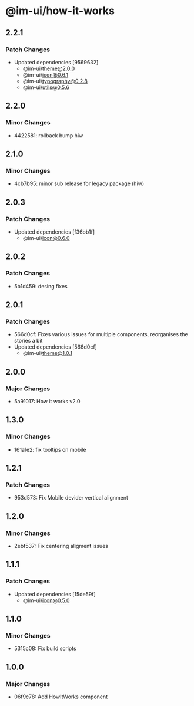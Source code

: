 # @im-ui/how-it-works

## 2.2.1

### Patch Changes

- Updated dependencies [9569632]
  - @im-ui/theme@2.0.0
  - @im-ui/icon@0.6.1
  - @im-ui/typography@0.2.8
  - @im-ui/utils@0.5.6

## 2.2.0

### Minor Changes

- 4422581: rollback bump hiw

## 2.1.0

### Minor Changes

- 4cb7b95: minor sub release for legacy package (hiw)

## 2.0.3

### Patch Changes

- Updated dependencies [f36bb1f]
  - @im-ui/icon@0.6.0

## 2.0.2

### Patch Changes

- 5b1d459: desing fixes

## 2.0.1

### Patch Changes

- 566d0cf: Fixes various issues for multiple components, reorganises the stories a bit
- Updated dependencies [566d0cf]
  - @im-ui/theme@1.0.1

## 2.0.0

### Major Changes

- 5a91017: How it works v2.0

## 1.3.0

### Minor Changes

- 161a1e2: fix tooltips on mobile

## 1.2.1

### Patch Changes

- 953d573: Fix Mobile devider vertical alignment

## 1.2.0

### Minor Changes

- 2ebf537: Fix centering aligment issues

## 1.1.1

### Patch Changes

- Updated dependencies [15de59f]
  - @im-ui/icon@0.5.0

## 1.1.0

### Minor Changes

- 5315c08: Fix build scripts

## 1.0.0

### Major Changes

- 06f9c78: Add HowItWorks component
